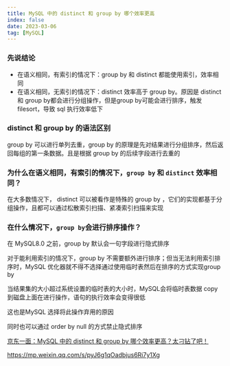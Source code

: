 ```yaml
---
title: MySQL 中的 distinct 和 group by 哪个效率更高
index: false
date: 2023-03-06
tag: [MySQL]
---
```


### 先说结论

- 在语义相同，有索引的情况下：group by 和 distinct 都能使用索引，效率相同
- 在语义相同，无索引的情况下：distinct 效率高于 group by。原因是 distinct 和 group by都会进行分组操作，但是group by可能会进行排序，触发 filesort，导致 sql 执行效率低下

### distinct 和 group by 的语法区别

group by 可以进行单列去重，group by 的原理是先对结果进行分组排序，然后返回每组的第一条数据。且是根据 group by 的后续字段进行去重的

### 为什么在语义相同，有索引的情况下，`group by` 和 `distinct` 效率相同？

在大多数情况下， distinct 可以被看作是特殊的 group by ，它们的实现都基于分组操作，且都可以通过松散索引扫描、紧凑索引扫描来实现

### 在什么情况下，`group by`会进行排序操作？

在 MySQL8.0 之前，group by 默认会一句字段进行隐式排序

对于能利用索引的情况下，group by 不需要额外进行排序；但当无法利用索引排序时，MySQL 优化器就不得不选择通过使用临时表然后在排序的方式实现group by

当结果集的大小超过系统设置的临时表的大小时，MySQL会将临时表数据 copy 到磁盘上面在进行操作，语句的执行效率会变得很低

这也是MySQL 选择将此操作弃用的原因

同时也可以通过 order by null 的方式禁止隐式排序

[京东一面：MySQL 中的 distinct 和 group by 哪个效率更高？太刁钻了吧！](https://mp.weixin.qq.com/s/pyJ6g1qOadbjus6Ri7y1Xg)

[](https://mp.weixin.qq.com/s/pyJ6g1qOadbjus6Ri7y1Xg)<https://mp.weixin.qq.com/s/pyJ6g1qOadbjus6Ri7y1Xg>
